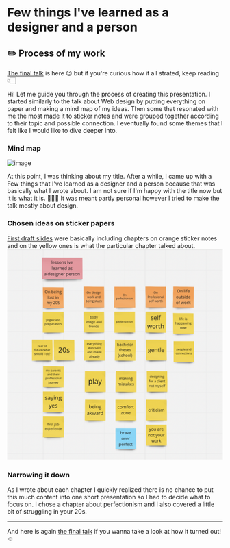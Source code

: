 # Few things I've learned as a designer and a person
## ✏️ Process of my work 

[The final talk](…) is here 😉 but if you're curious how it all strated, keep reading👇🏻 <!-- 06-storytelling
/index.md -->

<!-- Treat this as the case study to your article/talk/presentation. Document, discuss, and show your process (mind maps, chunking, draft and revised content, links to resources, etc.) -->
<!-- Preparing a conference talk: https://adactio.com/journal/14363 -->
<!-- A refresher about case studies: https://thegymnasium.com/courses/take5/taking-your-portfolio-case-studies-to-the-next-level -->
 
Hi! Let me guide you through the process of creating this presentation. I started similarly to the talk about Web design by putting everything on paper and making a mind map of my ideas. Then some that resonated with me the most made it to sticker notes and were grouped together according to their topic and possible connection. I eventually found some themes that I felt like  I would like to dive deeper into.

### Mind map
![image](https://user-images.githubusercontent.com/116082661/225023187-ce120fea-d18a-4f6a-b95b-b555148357c6.png)

At this point, I was thinking about my title. After a while, I came up with a Few things that I've learned as a designer and a person because that was basically what I wrote about. I am not sure if I'm happy with the title now but it is what it is.  🤷🏼‍♀️ It was meant partly personal however I tried to make the talk mostly about design. 

### Chosen ideas on sticker papers
[First draft slides](Untitled.pdf) were basically including chapters on orange sticker notes and on the yellow ones is what the particular chapter talked about. 
![image](Screenshot%202023-03-07%20at%2010.22.55.png)

### Narrowing it down

As I wrote about each chapter I quickly realized there is no chance to put this much content into one short presentation so I had to decide what to focus on. I chose a chapter about perfectionism and I also covered a little bit of struggling in your 20s. 

--- 
 And here is again [the final talk](…) <!-- 06-storytelling
/index.md --> if you wanna take a look at how it turned out! ☺️
